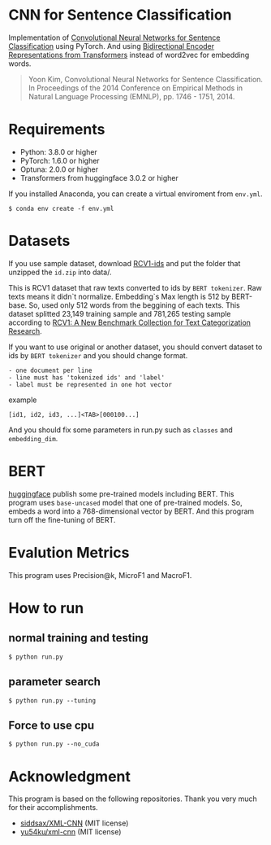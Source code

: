 # CNN for Sentence Classification 
Implementation of [Convolutional Neural Networks for Sentence Classification](https://www.aclweb.org/anthology/D14-1181/) using PyTorch.
And using [Bidirectional Encoder Representations from Transformers](https://arxiv.org/abs/1810.04805) instead of word2vec for embedding words.

> Yoon Kim, Convolutional Neural Networks for Sentence Classification. In Proceedings of the 2014 Conference on Empirical Methods in Natural Language Processing (EMNLP), pp. 1746 - 1751, 2014.

# Requirements
- Python: 3.8.0 or higher
- PyTorch: 1.6.0 or higher
- Optuna: 2.0.0 or higher
- Transformers from huggingface 3.0.2 or higher

If you installed Anaconda, you can create a virtual enviroment from `env.yml`.
```
$ conda env create -f env.yml
```

# Datasets
If you use sample dataset, download [RCV1-ids](https://drive.google.com/file/d/1kBKbH2sOjHZc-jJgayFO5FP8dK8tMrgk/view?usp=sharing) and put the folder that unzipped the `id.zip` into data/.

This is RCV1 dataset that raw texts converted to ids by `BERT tokenizer`.
Raw texts means it didn\`t normalize.
Embedding\`s Max length is 512 by BERT-base. So, used only 512 words from the beggining of each texts.
This dataset splitted 23,149 training sample and 781,265 testing sample according to [RCV1: A New Benchmark Collection for Text Categorization Research](https://www.jmlr.org/papers/volume5/lewis04a/lewis04a.pdf). 

If you want to use original or another dataset, you should convert dataset to ids by `BERT tokenizer` and you should change format.
```
- one document per line
- line must has 'tokenized ids' and 'label'
- label must be represented in one hot vector
```
example
```
[id1, id2, id3, ...]<TAB>[000100...]
```
And you should fix some parameters in run.py such as `classes` and `embedding_dim`.


# BERT
[huggingface](https://github.com/huggingface/transformers) publish some pre-trained models including BERT.
This program uses `base-uncased` model that one of pre-trained models.
So, embeds a word into a 768-dimensional vector by BERT.
And this program turn off the fine-tuning of BERT.

# Evalution Metrics
This program uses Precision@k, MicroF1 and MacroF1.

# How to run
## normal training and testing
```
$ python run.py
```

## parameter search
```
$ python run.py --tuning
```

## Force to use cpu
```
$ python run.py --no_cuda
```

# Acknowledgment
This program is based on the following repositories.
Thank you very much for their accomplishments.

- [siddsax/XML-CNN](https://github.com/siddsax/XML-CNN) (MIT license)
- [yu54ku/xml-cnn](https://github.com/yu54ku/xml-cnn) (MIT license)